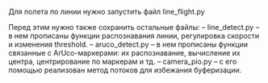 Для полета по линии нужно запустить файл line_flight.py

Перед этим нужно также сохранить остальные файлы:
– line_detect.py – в нем прописаны функции распознавания линии, регулировка скорости и изменения threshold.
– aruco_detect.py – в нем прописаны функции связанные с ArUco-маркерами: их распознавание, вычисление их центра, центрирование по маркерам и тд.
– camera_pio.py – с его помощью реализован метод потоков для избежания буферизации.
